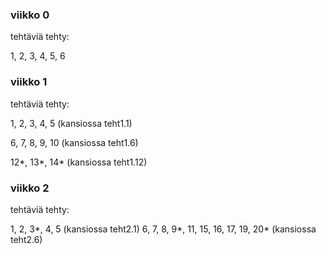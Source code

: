 ### viikko 0
tehtäviä tehty: 

1, 2, 3, 4, 5, 6

### viikko 1
tehtäviä tehty: 

1, 2, 3, 4, 5 (kansiossa teht1.1)

6, 7, 8, 9, 10 (kansiossa teht1.6)

12*, 13*, 14* (kansiossa teht1.12)

### viikko 2
tehtäviä tehty: 

1, 2, 3*, 4, 5 (kansiossa teht2.1)
6, 7, 8, 9*, 11, 15, 16, 17, 19, 20* (kansiossa teht2.6)
